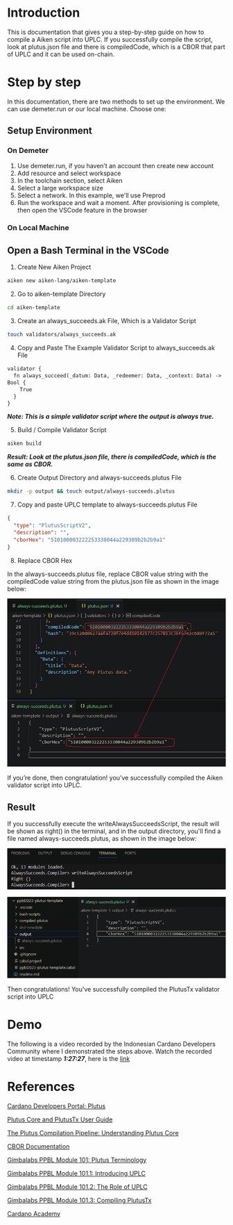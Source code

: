 # Introduction

This is documentation that gives you a step-by-step guide on how to compile a Aiken script into UPLC. If you successfully compile the script, look at plutus.json file and there is compiledCode, which is a CBOR that part of UPLC and it can be used on-chain.

# Step by step

In this documentation, there are two methods to set up the environment. We can use demeter.run or our local machine. Choose one:

## Setup Environment

### On Demeter

1. Use demeter.run, if you haven’t an account then create new account
2. Add resource and select workspace
3. In the toolchain section, select Aiken
4. Select a large workspace size
5. Select a network. In this example, we'll use Preprod
6. Run the workspace and wait a moment. After provisioning is complete, then open the VSCode feature in the browser

### On Local Machine

## Open a Bash Terminal in the VSCode

1. Create New Aiken Project

```bash
aiken new aiken-lang/aiken-template
```

2. Go to aiken-template Directory

```bash
cd aiken-template
```

3. Create an always_succeeds.ak File, Which is a Validator Script

```bash
touch validators/always_succeeds.ak
```

4. Copy and Paste The Example Validator Script to always_succeeds.ak File

```aiken
validator {
  fn always_succeed(_datum: Data, _redeemer: Data, _context: Data) -> Bool {
    True
  }
}
```

**_Note: This is a simple validator script where the output is always true._**

5. Build / Compile Validator Script

```bash
aiken build
```

**_Result: Look at the plutus.json file, there is compiledCode, which is the same as CBOR._**

6. Create Output Directory and always-succeeds.plutus File

```bash
mkdir -p output && touch output/always-succeeds.plutus
```

7. Copy and paste UPLC template to always-succeeds.plutus File

```json
{
  "type": "PlutusScriptV2",
  "description": "",
  "cborHex": "510100003222253330044a229309b2b2b9a1"
}
```

8. Replace CBOR Hex

In the always-succeeds.plutus file, replace CBOR value string with the compiledCode value string from the plutus.json file as shown in the image below:

![always-succeeds.plutus](public/aiken-script-compiled.png)

If you’re done, then congratulation! you've successfully compiled the Aiken validator script into UPLC.

## Result

If you successfully execute the writeAlwaysSucceedsScript, the result will be shown as right() in the terminal, and in the output directory, you'll find a file named always-succeeds.plutus, as shown in the image below:

![right-result](public/right-result.png)

![always-succeeds.plutus](public/plutustx-script-compiled.png)

Then congratulations! You've successfully compiled the PlutusTx validator script into UPLC

# Demo

The following is a video recorded by the Indonesian Cardano Developers Community where I demonstrated the steps above. Watch the recorded video at timestamp **_1:27:27_**, here is the [link](https://youtu.be/03hXLZ_07N0?list=PLUj8499OocHiL8gXPv8wMlLW-zIcyYdrQ)

# References

[Cardano Developers Portal: Plutus](https://developers.cardano.org/docs/smart-contracts/plutus/)

[Plutus Core and PlutusTx User Guide](https://plutus.readthedocs.io/en/latest/explanations/platform.html)

[The Plutus Compilation Pipeline: Understanding Plutus Core](https://well-typed.com/blog/2022/08/plutus-cores/)

[CBOR Documentation](https://cbor.io/)

[Gimbalabs PPBL Module 101: Plutus Terminology](https://plutuspbl.io/modules/101/slts)

[Gimbalabs PPBL Module 101.1: Introducing UPLC](https://plutuspbl.io/modules/101/1011)

[Gimbalabs PPBL Module 101.2: The Role of UPLC](https://plutuspbl.io/modules/101/1012)

[Gimbalabs PPBL Module 101.3: Compiling PlutusTx](https://plutuspbl.io/modules/101/1013)

[Cardano Academy](https://academy.cardanofoundation.org/)

